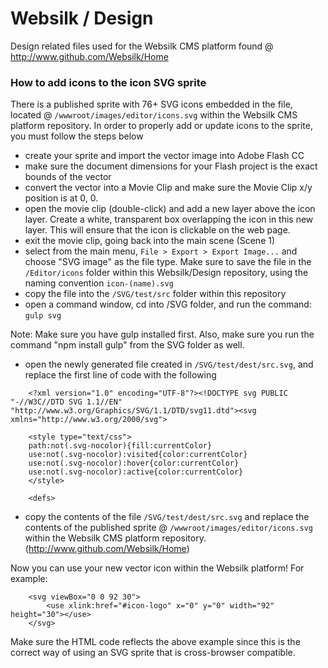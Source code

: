 # Websilk / Design
Design related files used for the Websilk CMS platform found @ http://www.github.com/Websilk/Home

### How to add icons to the icon SVG sprite

There is a published sprite with 76+ SVG icons embedded in the file, located @ `/wwwroot/images/editor/icons.svg` within the Websilk CMS platform repository. In order to properly add or update icons to the sprite, you must follow the steps below

* create your sprite and import the vector image into Adobe Flash CC
* make sure the document dimensions for your Flash project is the exact bounds of the vector
* convert the vector into a Movie Clip and make sure the Movie Clip x/y position is at 0, 0.
* open the movie clip (double-click) and add a new layer above the icon layer. Create a white, transparent box overlapping the icon in this new layer. This will ensure that the icon is clickable on the web page.
* exit the movie clip, going back into the main scene (Scene 1)
* select from the main menu, `File > Export > Export Image...` and choose "SVG image" as the file type. Make sure to save the file in the `/Editor/icons` folder within this Websilk/Design repository, using the naming convention `icon-(name).svg`
* copy the file into the `/SVG/test/src` folder within this repository
* open a command window, cd into /SVG folder, and run the command: `gulp svg`
	
Note: Make sure you have gulp installed first. Also, make sure you run the command "npm install gulp" from the SVG folder as well.

* open the newly generated file created in `/SVG/test/dest/src.svg`, and replace the first line of code with the following

```
    <?xml version="1.0" encoding="UTF-8"?><!DOCTYPE svg PUBLIC "-//W3C//DTD SVG 1.1//EN" "http://www.w3.org/Graphics/SVG/1.1/DTD/svg11.dtd"><svg xmlns="http://www.w3.org/2000/svg">
    
    <style type="text/css">
    path:not(.svg-nocolor){fill:currentColor}
    use:not(.svg-nocolor):visited{color:currentColor}
    use:not(.svg-nocolor):hover{color:currentColor}
    use:not(.svg-nocolor):active{color:currentColor}
    </style>
	
	<defs>
```

* copy the contents of the file `/SVG/test/dest/src.svg` and replace the contents of the published sprite @ `/wwwroot/images/editor/icons.svg` within the Websilk CMS platform repository. (http://www.github.com/Websilk/Home)

Now you can use your new vector icon within the Websilk platform! For example:

```
	<svg viewBox="0 0 92 30">
		<use xlink:href="#icon-logo" x="0" y="0" width="92" height="30"></use>
	</svg>
```

Make sure the HTML code reflects the above example since this is the correct way of using an SVG sprite that is cross-browser compatible.